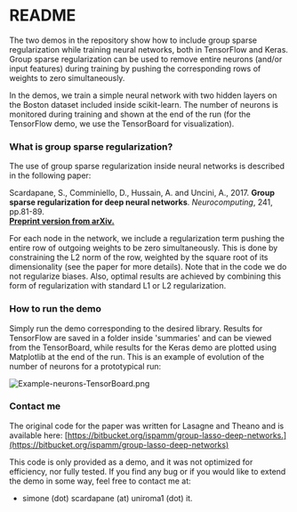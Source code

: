 # README #

The two demos in the repository show how to include group sparse regularization while training neural networks, both in TensorFlow and Keras. Group sparse regularization can be used to remove entire neurons (and/or input features) during training by pushing the corresponding rows of weights to zero simultaneously.

In the demos, we train a simple neural network with two hidden layers on the Boston dataset included inside scikit-learn. The number of neurons is monitored during training and shown at the end of the run (for the TensorFlow demo, we use the TensorBoard for visualization).

### What is group sparse regularization? ###

The use of group sparse regularization inside neural networks is described in the following paper:

Scardapane, S., Comminiello, D., Hussain, A. and Uncini, A., 2017. **Group sparse regularization for deep neural networks**. _Neurocomputing_, 241, pp.81-89.  
[**Preprint version from arXiv.**](https://arxiv.org/abs/1607.00485)
    
For each node in the network, we include a regularization term pushing the entire row of outgoing weights to be zero simultaneously. This is done by constraining the L2 norm of the row, weighted by the square root of its dimensionality (see the paper for more details). Note that in the code we do not regularize biases. Also, optimal results are achieved by combining this form of regularization with standard L1 or L2 regularization.

### How to run the demo ###

Simply run the demo corresponding to the desired library. Results for TensorFlow are saved in a folder inside 'summaries' and can be viewed from the TensorBoard, while results for the Keras demo are plotted using Matplotlib at the end of the run. This is an example of evolution of the number of neurons for a prototypical run:

![Example-neurons-TensorBoard.png](https://bitbucket.org/repo/ngEnX67/images/718405541-Example-neurons-TensorBoard.png)

### Contact me ###

The original code for the paper was written for Lasagne and Theano and is available here:
    [https://bitbucket.org/ispamm/group-lasso-deep-networks.](https://bitbucket.org/ispamm/group-lasso-deep-networks)

This code is only provided as a demo, and it was not optimized for efficiency, nor fully tested. If you find any bug or if you would like to extend the demo in some way, feel free to contact me at:

* simone (dot) scardapane (at) uniroma1 (dot) it.